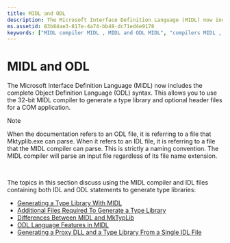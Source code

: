 ```yaml
---
title: MIDL and ODL
description: The Microsoft Interface Definition Language (MIDL) now includes the complete Object Definition Language (ODL) syntax. This allows you to use the 32-bit MIDL compiler to generate a type library and optional header files for a COM application.
ms.assetid: 83b84ae3-817e-4a74-bb48-dc71ed4e9178
keywords: ["MIDL compiler MIDL , MIDL and ODL MIDL", "compilers MIDL , MIDL and ODL", "ODL MIDL"]
---
```


# MIDL and ODL

The Microsoft Interface Definition Language (MIDL) now includes the complete Object Definition Language (ODL) syntax. This allows you to use the 32-bit MIDL compiler to generate a type library and optional header files for a COM application.

> [!Note]  
> When the documentation refers to an ODL file, it is referring to a file that Mktyplib.exe can parse. When it refers to an IDL file, it is referring to a file that the MIDL compiler can parse. This is strictly a naming convention. The MIDL compiler will parse an input file regardless of its file name extension.

 

The topics in this section discuss using the MIDL compiler and IDL files containing both IDL and ODL statements to generate type libraries:

-   [Generating a Type Library With MIDL](generating-a-type-library-with-midl-2.md)
-   [Additional Files Required To Generate a Type Library](additional-files-required-to-generate-a-type-library-2.md)
-   [Differences Between MIDL and MkTypLib](differences-between-midl-and-mktyplib.md)
-   [ODL Language Features in MIDL](odl-language-features-in-midl.md)
-   [Generating a Proxy DLL and a Type Library From a Single IDL File](generating-a-proxy-dll-and-a-type-library-from-a-single-idl-file-2.md)

 

 




